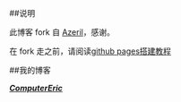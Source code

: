 ##说明

此博客 fork 自 [Azeril](http://azeril.me/)，感谢。

在 fork 走之前，请阅读[github pages搭建教程](http://computereric.xyz/blog/github_pages/)

##我的博客

[***ComputerEric***](http://www.computereric.xyz/)




